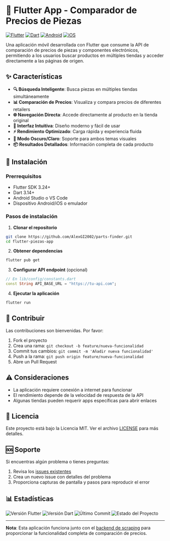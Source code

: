 # 📱 Flutter App - Comparador de Precios de Piezas

[![Flutter](https://img.shields.io/badge/Flutter-02569B?style=for-the-badge&logo=flutter&logoColor=white)](https://flutter.dev/)
[![Dart](https://img.shields.io/badge/Dart-0175C2?style=for-the-badge&logo=dart&logoColor=white)](https://dart.dev/)
[![Android](https://img.shields.io/badge/Android-3DDC84?style=for-the-badge&logo=android&logoColor=white)](https://www.android.com/)
[![iOS](https://img.shields.io/badge/iOS-000000?style=for-the-badge&logo=ios&logoColor=white)](https://www.apple.com/ios/)

Una aplicación móvil desarrollada con Flutter que consume la API de comparación de precios de piezas y componentes electrónicos, permitiendo a los usuarios buscar productos en múltiples tiendas y acceder directamente a las páginas de origen.

## ✨ Características

- **🔍 Búsqueda Inteligente**: Busca piezas en múltiples tiendas simultáneamente
- **📊 Comparación de Precios**: Visualiza y compara precios de diferentes retailers
- **🌐 Navegación Directa**: Accede directamente al producto en la tienda original
- **📱 Interfaz Intuitiva**: Diseño moderno y fácil de usar
- **⚡ Rendimiento Optimizado**: Carga rápida y experiencia fluida
- **🎨 Modo Oscuro/Claro**: Soporte para ambos temas visuales
- **📦 Resultados Detallados**: Información completa de cada producto


## 🚀 Instalación

### Prerrequisitos

- Flutter SDK 3.24+
- Dart 3.14+
- Android Studio o VS Code
- Dispositivo Android/iOS o emulador

### Pasos de instalación

1. **Clonar el repositorio**

```bash
git clone https://github.com/AlexGI2002/parts-finder.git
cd flutter-piezas-app
```

2. **Obtener dependencias**

```bash
flutter pub get
```

3. **Configurar API endpoint** (opcional)

```dart
// En lib/config/constants.dart
const String API_BASE_URL = "https://tu-api.com";
```

4. **Ejecutar la aplicación**

```bash
flutter run
```


## 🤝 Contribuir

Las contribuciones son bienvenidas. Por favor:

1. Fork el proyecto
2. Crea una rama: `git checkout -b feature/nueva-funcionalidad`
3. Commit tus cambios: `git commit -m 'Añadir nueva funcionalidad'`
4. Push a la rama: `git push origin feature/nueva-funcionalidad`
5. Abre un Pull Request

## ⚠️ Consideraciones

- La aplicación requiere conexión a internet para funcionar
- El rendimiento depende de la velocidad de respuesta de la API
- Algunas tiendas pueden requerir apps específicas para abrir enlaces

## 📄 Licencia

Este proyecto está bajo la Licencia MIT. Ver el archivo [LICENSE](LICENSE) para más detalles.

## 🆘 Soporte

Si encuentras algún problema o tienes preguntas:

1. Revisa los [issues existentes](https://github.com/AlexGI2002/parts-finder/issues)
2. Crea un nuevo issue con detalles del problema
3. Proporciona capturas de pantalla y pasos para reproducir el error

## 📊 Estadísticas

![Versión Flutter](https://img.shields.io/badge/Flutter-3.24.4-blue)
![Versión Dart](https://img.shields.io/badge/Dart-2.18.0-blue)
![Último Commit](https://img.shields.io/github/last-commit/AlexGI2002/parts-finder)
![Estado del Proyecto](https://img.shields.io/badge/estado-activo-brightgreen)

---

**Nota**: Esta aplicación funciona junto con el [backend de scraping](https://github.com/AlexGI2002/parts-finder=backend) para proporcionar la funcionalidad completa de comparación de precios.
